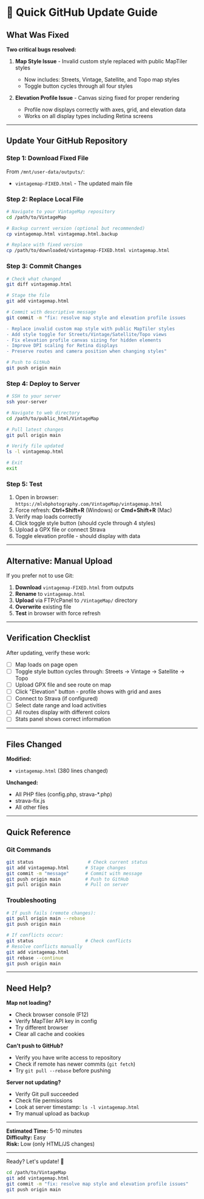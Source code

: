 # 🚀 Quick GitHub Update Guide

## What Was Fixed

**Two critical bugs resolved:**

1. **Map Style Issue** - Invalid custom style replaced with public MapTiler styles
   - Now includes: Streets, Vintage, Satellite, and Topo map styles
   - Toggle button cycles through all four styles

2. **Elevation Profile Issue** - Canvas sizing fixed for proper rendering
   - Profile now displays correctly with axes, grid, and elevation data
   - Works on all display types including Retina screens

---

## Update Your GitHub Repository

### Step 1: Download Fixed File

From `/mnt/user-data/outputs/`:
- `vintagemap-FIXED.html` - The updated main file

### Step 2: Replace Local File

```bash
# Navigate to your VintageMap repository
cd /path/to/VintageMap

# Backup current version (optional but recommended)
cp vintagemap.html vintagemap.html.backup

# Replace with fixed version
cp /path/to/downloaded/vintagemap-FIXED.html vintagemap.html
```

### Step 3: Commit Changes

```bash
# Check what changed
git diff vintagemap.html

# Stage the file
git add vintagemap.html

# Commit with descriptive message
git commit -m "fix: resolve map style and elevation profile issues

- Replace invalid custom map style with public MapTiler styles
- Add style toggle for Streets/Vintage/Satellite/Topo views
- Fix elevation profile canvas sizing for hidden elements
- Improve DPI scaling for Retina displays
- Preserve routes and camera position when changing styles"

# Push to GitHub
git push origin main
```

### Step 4: Deploy to Server

```bash
# SSH to your server
ssh your-server

# Navigate to web directory
cd /path/to/public_html/VintageMap

# Pull latest changes
git pull origin main

# Verify file updated
ls -l vintagemap.html

# Exit
exit
```

### Step 5: Test

1. Open in browser: `https://mlvbphotography.com/VintageMap/vintagemap.html`
2. Force refresh: **Ctrl+Shift+R** (Windows) or **Cmd+Shift+R** (Mac)
3. Verify map loads correctly
4. Click toggle style button (should cycle through 4 styles)
5. Upload a GPX file or connect Strava
6. Toggle elevation profile - should display with data

---

## Alternative: Manual Upload

If you prefer not to use Git:

1. **Download** `vintagemap-FIXED.html` from outputs
2. **Rename** to `vintagemap.html`
3. **Upload** via FTP/cPanel to `/VintageMap/` directory
4. **Overwrite** existing file
5. **Test** in browser with force refresh

---

## Verification Checklist

After updating, verify these work:

- [ ] Map loads on page open
- [ ] Toggle style button cycles through: Streets → Vintage → Satellite → Topo
- [ ] Upload GPX file and see route on map
- [ ] Click "Elevation" button - profile shows with grid and axes
- [ ] Connect to Strava (if configured)
- [ ] Select date range and load activities
- [ ] All routes display with different colors
- [ ] Stats panel shows correct information

---

## Files Changed

**Modified:**
- `vintagemap.html` (380 lines changed)

**Unchanged:**
- All PHP files (config.php, strava-*.php)
- strava-fix.js
- All other files

---

## Quick Reference

### Git Commands
```bash
git status                    # Check current status
git add vintagemap.html      # Stage changes
git commit -m "message"      # Commit with message
git push origin main         # Push to GitHub
git pull origin main         # Pull on server
```

### Troubleshooting
```bash
# If push fails (remote changes):
git pull origin main --rebase
git push origin main

# If conflicts occur:
git status                   # Check conflicts
# Resolve conflicts manually
git add vintagemap.html
git rebase --continue
git push origin main
```

---

## Need Help?

**Map not loading?**
- Check browser console (F12)
- Verify MapTiler API key in config
- Try different browser
- Clear all cache and cookies

**Can't push to GitHub?**
- Verify you have write access to repository
- Check if remote has newer commits (`git fetch`)
- Try `git pull --rebase` before pushing

**Server not updating?**
- Verify Git pull succeeded
- Check file permissions
- Look at server timestamp: `ls -l vintagemap.html`
- Try manual upload as backup

---

**Estimated Time:** 5-10 minutes  
**Difficulty:** Easy  
**Risk:** Low (only HTML/JS changes)

---

Ready? Let's update! 🚀

```bash
cd /path/to/VintageMap
git add vintagemap.html
git commit -m "fix: resolve map style and elevation profile issues"
git push origin main
```
